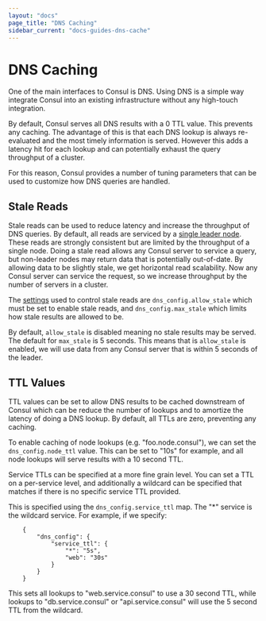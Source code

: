 ```yaml
---
layout: "docs"
page_title: "DNS Caching"
sidebar_current: "docs-guides-dns-cache"
---
```


# DNS Caching

One of the main interfaces to Consul is DNS. Using DNS is a simple way
integrate Consul into an existing infrastructure without any high-touch
integration.

By default, Consul serves all DNS results with a 0 TTL value. This prevents
any caching. The advantage of this is that each DNS lookup is always re-evaluated
and the most timely information is served. However this adds a latency hit
for each lookup and can potentially exhaust the query throughput of a cluster.

For this reason, Consul provides a number of tuning parameters that can
be used to customize how DNS queries are handled.

## Stale Reads

Stale reads can be used to reduce latency and increase the throughput
of DNS queries. By default, all reads are serviced by a [single leader node](/docs/internals/consensus.html).
These reads are strongly consistent but are limited by the throughput
of a single node. Doing a stale read allows any Consul server to
service a query, but non-leader nodes may return data that is potentially
out-of-date. By allowing data to be slightly stale, we get horizontal
read scalability. Now any Consul server can service the request, so we
increase throughput by the number of servers in a cluster.

The [settings](/docs/agent/options.html) used to control stale reads
are `dns_config.allow_stale` which must be set to enable stale reads,
and `dns_config.max_stale` which limits how stale results are allowed to
be.

By default, `allow_stale` is disabled meaning no stale results may be served.
The default for `max_stale` is 5 seconds. This means that is `allow_stale` is
enabled, we will use data from any Consul server that is within 5 seconds
of the leader.

## TTL Values

TTL values can be set to allow DNS results to be cached downstream
of Consul which can be reduce the number of lookups and to amortize
the latency of doing a DNS lookup. By default, all TTLs are zero,
preventing any caching.

To enable caching of node lookups (e.g. "foo.node.consul"), we can set
the `dns_config.node_ttl` value. This can be set to "10s" for example,
and all node lookups will serve results with a 10 second TTL.

Service TTLs can be specified at a more fine grain level. You can set
a TTL on a per-service level, and additionally a wildcard can be specified
that matches if there is no specific service TTL provided.

This is specified using the `dns_config.service_ttl` map. The "*" service
is the wildcard service. For example, if we specify:

```
    {
        "dns_config": {
            "service_ttl": {
                "*": "5s",
                "web": "30s"
            }
        }
    }
```

This sets all lookups to "web.service.consul" to use a 30 second TTL,
while lookups to "db.service.consul" or "api.service.consul" will use the
5 second TTL from the wildcard.

